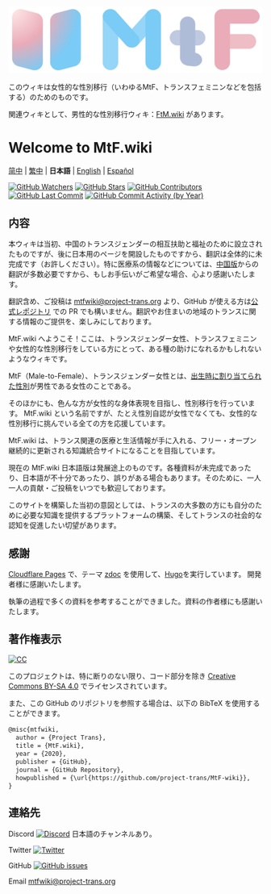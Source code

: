 <!-- markdownlint-disable-next-line -->

[![MtF-wiki][logo-long]][wiki-url]

このウィキは女性的な性別移行（いわゆるMtF、トランスフェミニンなどを包括する）のためのものです。

関連ウィキとして、男性的な性別移行ウィキ：[FtM.wiki](https://ftm.wiki) があります。

# Welcome to **MtF.wiki**

[简中](README.md) | [繁中](README-T.md) | **日本語** | [English](README-EN.md) | [Español](README-ES.md)

[![GitHub Watchers][badge-gh-watch]][repo]
[![GitHub Stars][badge-gh-stars]][repo]
[![GitHub Contributors][badge-contributors]][gh-contributors]
[![GitHub Last Commit][badge-last-commit]][gh-history]
[![GitHub Commit Activity (by Year)][badge-activity]][gh-commit-activity]

[badge-gh-stars]: https://img.shields.io/github/stars/project-trans/mtf-wiki.svg?style=flat-square&label=Stars
[badge-gh-watch]: https://img.shields.io/github/watchers/project-trans/mtf-wiki.svg?style=flat-square&label=Watch
[badge-contributors]: https://img.shields.io/github/contributors/project-trans/mtf-wiki?style=flat-square
[badge-last-commit]: https://img.shields.io/github/last-commit/project-trans/mtf-wiki?style=flat-square
[badge-activity]: https://img.shields.io/github/commit-activity/y/project-trans/mtf-wiki?style=flat-square
[gh-contributors]: https://github.com/project-trans/MtF-wiki/graphs/contributors?style=flat-square
[gh-history]: https://github.com/project-trans/MtF-wiki/commits/master?style=flat-square
[gh-commit-activity]: https://github.com/project-trans/MtF-wiki/graphs/commit-activity?style=flat-square

## 内容

本ウィキは当初、中国のトランスジェンダーの相互扶助と福祉のために設立されたものですが、後に日本用のページを開設したものですから、翻訳は全体的に未完成です（お許しください）。特に医療系の情報などについては、[中国版](https://mtf.wiki/zh-cn/)からの翻訳が多数必要ですから、もしお手伝いがご希望な場合、心より感謝いたします。

翻訳含め、ご投稿は <mtfwiki@project-trans.org> より、GitHub が使える方は[公式レポジトリ](https://github.com/project-trans/MtF-wiki) での PR でも構いません。翻訳やお住まいの地域のトランスに関する情報のご提供を、楽しみにしております。

MtF.wiki へようこそ！ここは、トランスジェンダー女性、トランスフェミニンや女性的な性別移行をしている方にとって、ある種の助けになれるかもしれないようなウィキです。

MtF（Male-to-Female）、トランスジェンダー女性とは、[出生時に割り当てられた性別](https://lgbtq.fandom.com/ja/wiki/%E5%87%BA%E7%94%9F%E6%99%82%E3%81%AB%E5%89%B2%E3%82%8A%E5%BD%93%E3%81%A6%E3%82%89%E3%82%8C%E3%81%9F%E6%80%A7%E5%88%A5)が男性である女性のことである。

そのほかにも、色んな方が女性的な身体表現を目指し、性別移行を行っています。
MtF.wiki という名前ですが、たとえ性別自認が女性でなくても、女性的な性別移行に挑んでいる全ての方を応援しています。

MtF.wiki は、トランス関連の医療と生活情報が手に入れる、フリー・オープン継続的に更新される知識統合サイトになることを目指しています。

現在の MtF.wiki 日本語版は発展途上のものです。各種資料が未完成であったり、日本語が不十分であったり、誤りがある場合もあります。そのために、一人一人の貢献・ご投稿をいつでも歓迎しております。

このサイトを構築した当初の意図としては、トランスの大多数の方にも自分のために必要な知識を提供するプラットフォームの構築、そしてトランスの社会的な認知を促進したい切望があります。

## 感謝

[Cloudflare Pages][pages-url] で、テーマ [zdoc][zdoc-url] を使用して、[Hugo][hugo-url]を実行しています。 開発者様に感謝いたします。

執筆の過程で多くの資料を参考することができました。資料の作者様にも感謝いたします。

## 著作権表示

[![CC][cc-img]][cc-url]

このプロジェクトは、特に断りのない限り、コード部分を除き [Creative Commons BY-SA 4.0][cc-url] でライセンスされています。

また、この GitHub のリポジトリを参照する場合は、以下の BibTeX を使用することができます。

```plain
@misc{mtfwiki,
  author = {Project Trans},
  title = {MtF.wiki},
  year = {2020},
  publisher = {GitHub},
  journal = {GitHub Repository},
  howpublished = {\url{https://github.com/project-trans/MtF-wiki}},
}
```

## 連絡先

Discord [![Discord][badge-discord]](https://link.mtf.wiki/discord) 日本語のチャンネルあり。

Twitter [![Twitter][badge-twitter]](https://twitter.com/MtFwikiJapan)

GitHub [![GitHub issues][badge-gh-issues]](https://github.com/project-trans/MtF-wiki/issues/new/choose)

Email <mtfwiki@project-trans.org>

[badge-discord]: https://img.shields.io/discord/883004164760801320?style=flat-square
[badge-twitter]: https://img.shields.io/twitter/follow/MtFwiki?style=flat-square
[badge-gh-issues]: https://img.shields.io/github/issues/project-trans/mtf-wiki?style=flat-square
[cc-img]: https://i.creativecommons.org/l/by-sa/4.0/88x31.png
[cc-url]: https://creativecommons.org/licenses/by-sa/4.0
[hugo-url]: https://github.com/gohugoio/hugo
[logo-long]: ./static/new/mtf-wiki-long.svg
[repo]: https://github.com/project-trans/MtF-wiki
[wiki-url]: https://mtf.wiki
[zdoc-url]: https://github.com/zzossig/hugo-theme-zdoc
[pages-url]: https://pages.cloudflare.com
